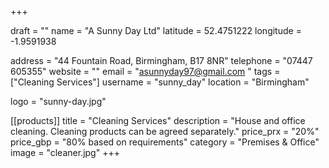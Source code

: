 +++

draft = ""
name = "A Sunny Day Ltd"
latitude = 52.4751222
longitude = -1.9591938

address = "44 Fountain Road, Birmingham, B17 8NR"
telephone = "07447 605355"
website = ""
email = "asunnyday97@gmail.com "
tags = ["Cleaning Services"]
username = "sunny_day"
location = "Birmingham"

logo = "sunny-day.jpg"
 
[[products]]
  title = "Cleaning Services"
  description = "House and office cleaning. Cleaning products can be agreed separately."
  price_prx = "20%"
  price_gbp = "80% based on requirements"
  category = "Premises & Office"
  image = "cleaner.jpg"
+++
